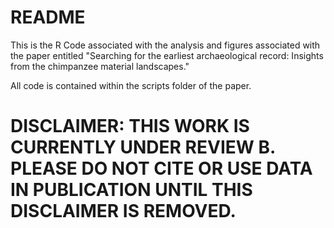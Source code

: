 # README

This is the R Code associated with the analysis and figures associated with the paper entitled "Searching for the earliest archaeological record: Insights from the chimpanzee material landscapes."

All code is contained within the scripts folder of the paper. 

# DISCLAIMER: THIS WORK IS CURRENTLY UNDER REVIEW B. PLEASE DO NOT CITE OR USE DATA IN PUBLICATION UNTIL THIS DISCLAIMER IS REMOVED.



